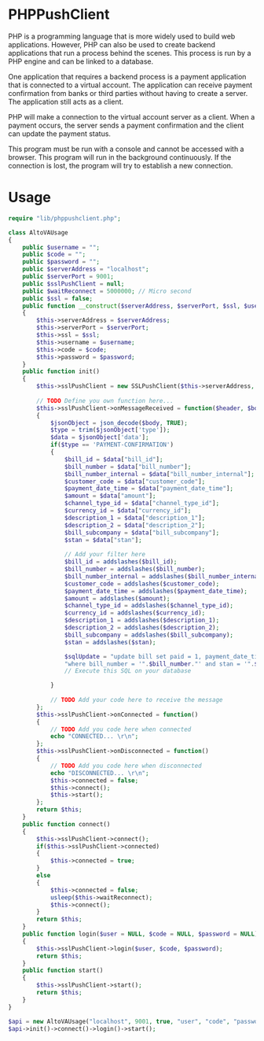 # PHPPushClient

PHP is a programming language that is more widely used to build web applications. However, PHP can also be used to create backend applications that run a process behind the scenes. This process is run by a PHP engine and can be linked to a database.

One application that requires a backend process is a payment application that is connected to a virtual account. The application can receive payment confirmation from banks or third parties without having to create a server. The application still acts as a client.

PHP will make a connection to the virtual account server as a client. When a payment occurs, the server sends a payment confirmation and the client can update the payment status.

This program must be run with a console and cannot be accessed with a browser. This program will run in the background continuously. If the connection is lost, the program will try to establish a new connection.

# Usage

```php
require "lib/phppushclient.php";

class AltoVAUsage
{
	public $username = "";
	public $code = "";
	public $password = "";
	public $serverAddress = "localhost";
	public $serverPort = 9001;
	public $sslPushClient = null;
	public $waitReconnect = 5000000; // Micro second
	public $ssl = false;
	public function __construct($serverAddress, $serverPort, $ssl, $username, $code, $password)
	{
		$this->serverAddress = $serverAddress;
		$this->serverPort = $serverPort;
		$this->ssl = $ssl;
		$this->username = $username;
		$this->code = $code;
		$this->password = $password;
	}
	public function init()
	{
		$this->sslPushClient = new SSLPushClient($this->serverAddress, $this->serverPort, $this->ssl);
		
		// TODO Define you own function here...
		$this->sslPushClient->onMessageReceived = function($header, $body)
		{
			$jsonObject = json_decode($body, TRUE);
			$type = trim($jsonObject['type']);
			$data = $jsonObject['data'];
			if($type == 'PAYMENT-CONFIRMATION')
			{
				$bill_id = $data["bill_id"];
				$bill_number = $data["bill_number"];
				$bill_number_internal = $data["bill_number_internal"];
				$customer_code = $data["customer_code"];
				$payment_date_time = $data["payment_date_time"];
				$amount = $data["amount"];
				$channel_type_id = $data["channel_type_id"];
				$currency_id = $data["currency_id"];
				$description_1 = $data["description_1"];
				$description_2 = $data["description_2"];
				$bill_subcompany = $data["bill_subcompany"];
				$stan = $data["stan"];
				
				// Add your filter here
				$bill_id = addslashes($bill_id);
				$bill_number = addslashes($bill_number);
				$bill_number_internal = addslashes($bill_number_internal);
				$customer_code = addslashes($customer_code);
				$payment_date_time = addslashes($payment_date_time);
				$amount = addslashes($amount);
				$channel_type_id = addslashes($channel_type_id);
				$currency_id = addslashes($currency_id);
				$description_1 = addslashes($description_1);
				$description_2 = addslashes($description_2);
				$bill_subcompany = addslashes($bill_subcompany);
				$stan = addslashes($stan);

				$sqlUpdate = "update bill set paid = 1, payment_date_time = '".$payment_date_time."', channel_type_id = '".$channel_type_id."', payment_amount = ".$amount." ".
				"where bill_number = '".$bill_number."' and stan = '".$stan."' ";
				// Execute this SQL on your database

			}
			
			// TODO Add your code here to receive the message
		};
		$this->sslPushClient->onConnected = function()
		{
			// TODO Add you code here when connected
			echo "CONNECTED... \r\n";
		};
		$this->sslPushClient->onDisconnected = function()
		{
			// TODO Add you code here when disconnected
			echo "DISCONNECTED... \r\n";
			$this->connected = false;
			$this->connect();
			$this->start();
		};
		return $this;
	}
	public function connect()
	{
		$this->sslPushClient->connect();
		if($this->sslPushClient->connected)
		{
			$this->connected = true;
		}
		else
		{
			$this->connected = false;
			usleep($this->waitReconnect);
			$this->connect();
		}
		return $this;
	}
	public function login($user = NULL, $code = NULL, $password = NULL)
	{
		$this->sslPushClient->login($user, $code, $password);
		return $this;
	}
	public function start()
	{
		$this->sslPushClient->start();
		return $this;
	}
}

$api = new AltoVAUsage("localhost", 9001, true, "user", "code", "password");
$api->init()->connect()->login()->start();
```
